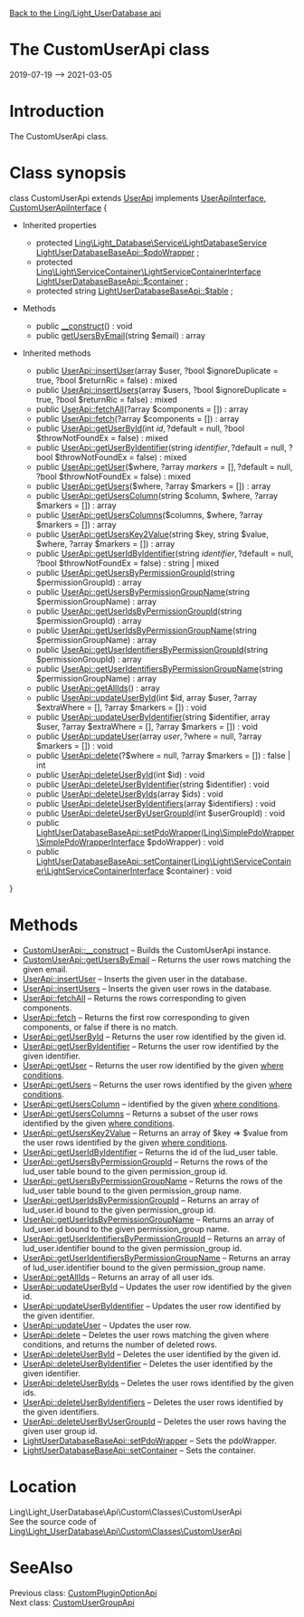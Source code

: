 [Back to the Ling/Light_UserDatabase api](https://github.com/lingtalfi/Light_UserDatabase/blob/master/doc/api/Ling/Light_UserDatabase.md)



The CustomUserApi class
================
2019-07-19 --> 2021-03-05






Introduction
============

The CustomUserApi class.



Class synopsis
==============


class <span class="pl-k">CustomUserApi</span> extends [UserApi](https://github.com/lingtalfi/Light_UserDatabase/blob/master/doc/api/Ling/Light_UserDatabase/Api/Generated/Classes/UserApi.md) implements [UserApiInterface](https://github.com/lingtalfi/Light_UserDatabase/blob/master/doc/api/Ling/Light_UserDatabase/Api/Generated/Interfaces/UserApiInterface.md), [CustomUserApiInterface](https://github.com/lingtalfi/Light_UserDatabase/blob/master/doc/api/Ling/Light_UserDatabase/Api/Custom/Interfaces/CustomUserApiInterface.md) {

- Inherited properties
    - protected [Ling\Light_Database\Service\LightDatabaseService](https://github.com/lingtalfi/Light_Database/blob/master/doc/api/Ling/Light_Database/Service/LightDatabaseService.md) [LightUserDatabaseBaseApi::$pdoWrapper](#property-pdoWrapper) ;
    - protected [Ling\Light\ServiceContainer\LightServiceContainerInterface](https://github.com/lingtalfi/Light/blob/master/doc/api/Ling/Light/ServiceContainer/LightServiceContainerInterface.md) [LightUserDatabaseBaseApi::$container](#property-container) ;
    - protected string [LightUserDatabaseBaseApi::$table](#property-table) ;

- Methods
    - public [__construct](https://github.com/lingtalfi/Light_UserDatabase/blob/master/doc/api/Ling/Light_UserDatabase/Api/Custom/Classes/CustomUserApi/__construct.md)() : void
    - public [getUsersByEmail](https://github.com/lingtalfi/Light_UserDatabase/blob/master/doc/api/Ling/Light_UserDatabase/Api/Custom/Classes/CustomUserApi/getUsersByEmail.md)(string $email) : array

- Inherited methods
    - public [UserApi::insertUser](https://github.com/lingtalfi/Light_UserDatabase/blob/master/doc/api/Ling/Light_UserDatabase/Api/Generated/Classes/UserApi/insertUser.md)(array $user, ?bool $ignoreDuplicate = true, ?bool $returnRic = false) : mixed
    - public [UserApi::insertUsers](https://github.com/lingtalfi/Light_UserDatabase/blob/master/doc/api/Ling/Light_UserDatabase/Api/Generated/Classes/UserApi/insertUsers.md)(array $users, ?bool $ignoreDuplicate = true, ?bool $returnRic = false) : mixed
    - public [UserApi::fetchAll](https://github.com/lingtalfi/Light_UserDatabase/blob/master/doc/api/Ling/Light_UserDatabase/Api/Generated/Classes/UserApi/fetchAll.md)(?array $components = []) : array
    - public [UserApi::fetch](https://github.com/lingtalfi/Light_UserDatabase/blob/master/doc/api/Ling/Light_UserDatabase/Api/Generated/Classes/UserApi/fetch.md)(?array $components = []) : array
    - public [UserApi::getUserById](https://github.com/lingtalfi/Light_UserDatabase/blob/master/doc/api/Ling/Light_UserDatabase/Api/Generated/Classes/UserApi/getUserById.md)(int $id, ?$default = null, ?bool $throwNotFoundEx = false) : mixed
    - public [UserApi::getUserByIdentifier](https://github.com/lingtalfi/Light_UserDatabase/blob/master/doc/api/Ling/Light_UserDatabase/Api/Generated/Classes/UserApi/getUserByIdentifier.md)(string $identifier, ?$default = null, ?bool $throwNotFoundEx = false) : mixed
    - public [UserApi::getUser](https://github.com/lingtalfi/Light_UserDatabase/blob/master/doc/api/Ling/Light_UserDatabase/Api/Generated/Classes/UserApi/getUser.md)($where, ?array $markers = [], ?$default = null, ?bool $throwNotFoundEx = false) : mixed
    - public [UserApi::getUsers](https://github.com/lingtalfi/Light_UserDatabase/blob/master/doc/api/Ling/Light_UserDatabase/Api/Generated/Classes/UserApi/getUsers.md)($where, ?array $markers = []) : array
    - public [UserApi::getUsersColumn](https://github.com/lingtalfi/Light_UserDatabase/blob/master/doc/api/Ling/Light_UserDatabase/Api/Generated/Classes/UserApi/getUsersColumn.md)(string $column, $where, ?array $markers = []) : array
    - public [UserApi::getUsersColumns](https://github.com/lingtalfi/Light_UserDatabase/blob/master/doc/api/Ling/Light_UserDatabase/Api/Generated/Classes/UserApi/getUsersColumns.md)($columns, $where, ?array $markers = []) : array
    - public [UserApi::getUsersKey2Value](https://github.com/lingtalfi/Light_UserDatabase/blob/master/doc/api/Ling/Light_UserDatabase/Api/Generated/Classes/UserApi/getUsersKey2Value.md)(string $key, string $value, $where, ?array $markers = []) : array
    - public [UserApi::getUserIdByIdentifier](https://github.com/lingtalfi/Light_UserDatabase/blob/master/doc/api/Ling/Light_UserDatabase/Api/Generated/Classes/UserApi/getUserIdByIdentifier.md)(string $identifier, ?$default = null, ?bool $throwNotFoundEx = false) : string | mixed
    - public [UserApi::getUsersByPermissionGroupId](https://github.com/lingtalfi/Light_UserDatabase/blob/master/doc/api/Ling/Light_UserDatabase/Api/Generated/Classes/UserApi/getUsersByPermissionGroupId.md)(string $permissionGroupId) : array
    - public [UserApi::getUsersByPermissionGroupName](https://github.com/lingtalfi/Light_UserDatabase/blob/master/doc/api/Ling/Light_UserDatabase/Api/Generated/Classes/UserApi/getUsersByPermissionGroupName.md)(string $permissionGroupName) : array
    - public [UserApi::getUserIdsByPermissionGroupId](https://github.com/lingtalfi/Light_UserDatabase/blob/master/doc/api/Ling/Light_UserDatabase/Api/Generated/Classes/UserApi/getUserIdsByPermissionGroupId.md)(string $permissionGroupId) : array
    - public [UserApi::getUserIdsByPermissionGroupName](https://github.com/lingtalfi/Light_UserDatabase/blob/master/doc/api/Ling/Light_UserDatabase/Api/Generated/Classes/UserApi/getUserIdsByPermissionGroupName.md)(string $permissionGroupName) : array
    - public [UserApi::getUserIdentifiersByPermissionGroupId](https://github.com/lingtalfi/Light_UserDatabase/blob/master/doc/api/Ling/Light_UserDatabase/Api/Generated/Classes/UserApi/getUserIdentifiersByPermissionGroupId.md)(string $permissionGroupId) : array
    - public [UserApi::getUserIdentifiersByPermissionGroupName](https://github.com/lingtalfi/Light_UserDatabase/blob/master/doc/api/Ling/Light_UserDatabase/Api/Generated/Classes/UserApi/getUserIdentifiersByPermissionGroupName.md)(string $permissionGroupName) : array
    - public [UserApi::getAllIds](https://github.com/lingtalfi/Light_UserDatabase/blob/master/doc/api/Ling/Light_UserDatabase/Api/Generated/Classes/UserApi/getAllIds.md)() : array
    - public [UserApi::updateUserById](https://github.com/lingtalfi/Light_UserDatabase/blob/master/doc/api/Ling/Light_UserDatabase/Api/Generated/Classes/UserApi/updateUserById.md)(int $id, array $user, ?array $extraWhere = [], ?array $markers = []) : void
    - public [UserApi::updateUserByIdentifier](https://github.com/lingtalfi/Light_UserDatabase/blob/master/doc/api/Ling/Light_UserDatabase/Api/Generated/Classes/UserApi/updateUserByIdentifier.md)(string $identifier, array $user, ?array $extraWhere = [], ?array $markers = []) : void
    - public [UserApi::updateUser](https://github.com/lingtalfi/Light_UserDatabase/blob/master/doc/api/Ling/Light_UserDatabase/Api/Generated/Classes/UserApi/updateUser.md)(array $user, ?$where = null, ?array $markers = []) : void
    - public [UserApi::delete](https://github.com/lingtalfi/Light_UserDatabase/blob/master/doc/api/Ling/Light_UserDatabase/Api/Generated/Classes/UserApi/delete.md)(?$where = null, ?array $markers = []) : false | int
    - public [UserApi::deleteUserById](https://github.com/lingtalfi/Light_UserDatabase/blob/master/doc/api/Ling/Light_UserDatabase/Api/Generated/Classes/UserApi/deleteUserById.md)(int $id) : void
    - public [UserApi::deleteUserByIdentifier](https://github.com/lingtalfi/Light_UserDatabase/blob/master/doc/api/Ling/Light_UserDatabase/Api/Generated/Classes/UserApi/deleteUserByIdentifier.md)(string $identifier) : void
    - public [UserApi::deleteUserByIds](https://github.com/lingtalfi/Light_UserDatabase/blob/master/doc/api/Ling/Light_UserDatabase/Api/Generated/Classes/UserApi/deleteUserByIds.md)(array $ids) : void
    - public [UserApi::deleteUserByIdentifiers](https://github.com/lingtalfi/Light_UserDatabase/blob/master/doc/api/Ling/Light_UserDatabase/Api/Generated/Classes/UserApi/deleteUserByIdentifiers.md)(array $identifiers) : void
    - public [UserApi::deleteUserByUserGroupId](https://github.com/lingtalfi/Light_UserDatabase/blob/master/doc/api/Ling/Light_UserDatabase/Api/Generated/Classes/UserApi/deleteUserByUserGroupId.md)(int $userGroupId) : void
    - public [LightUserDatabaseBaseApi::setPdoWrapper](https://github.com/lingtalfi/Light_UserDatabase/blob/master/doc/api/Ling/Light_UserDatabase/Api/Generated/Classes/LightUserDatabaseBaseApi/setPdoWrapper.md)([Ling\SimplePdoWrapper\SimplePdoWrapperInterface](https://github.com/lingtalfi/SimplePdoWrapper/blob/master/doc/api/Ling/SimplePdoWrapper/SimplePdoWrapperInterface.md) $pdoWrapper) : void
    - public [LightUserDatabaseBaseApi::setContainer](https://github.com/lingtalfi/Light_UserDatabase/blob/master/doc/api/Ling/Light_UserDatabase/Api/Generated/Classes/LightUserDatabaseBaseApi/setContainer.md)([Ling\Light\ServiceContainer\LightServiceContainerInterface](https://github.com/lingtalfi/Light/blob/master/doc/api/Ling/Light/ServiceContainer/LightServiceContainerInterface.md) $container) : void

}






Methods
==============

- [CustomUserApi::__construct](https://github.com/lingtalfi/Light_UserDatabase/blob/master/doc/api/Ling/Light_UserDatabase/Api/Custom/Classes/CustomUserApi/__construct.md) &ndash; Builds the CustomUserApi instance.
- [CustomUserApi::getUsersByEmail](https://github.com/lingtalfi/Light_UserDatabase/blob/master/doc/api/Ling/Light_UserDatabase/Api/Custom/Classes/CustomUserApi/getUsersByEmail.md) &ndash; Returns the user rows matching the given email.
- [UserApi::insertUser](https://github.com/lingtalfi/Light_UserDatabase/blob/master/doc/api/Ling/Light_UserDatabase/Api/Generated/Classes/UserApi/insertUser.md) &ndash; Inserts the given user in the database.
- [UserApi::insertUsers](https://github.com/lingtalfi/Light_UserDatabase/blob/master/doc/api/Ling/Light_UserDatabase/Api/Generated/Classes/UserApi/insertUsers.md) &ndash; Inserts the given user rows in the database.
- [UserApi::fetchAll](https://github.com/lingtalfi/Light_UserDatabase/blob/master/doc/api/Ling/Light_UserDatabase/Api/Generated/Classes/UserApi/fetchAll.md) &ndash; Returns the rows corresponding to given components.
- [UserApi::fetch](https://github.com/lingtalfi/Light_UserDatabase/blob/master/doc/api/Ling/Light_UserDatabase/Api/Generated/Classes/UserApi/fetch.md) &ndash; Returns the first row corresponding to given components, or false if there is no match.
- [UserApi::getUserById](https://github.com/lingtalfi/Light_UserDatabase/blob/master/doc/api/Ling/Light_UserDatabase/Api/Generated/Classes/UserApi/getUserById.md) &ndash; Returns the user row identified by the given id.
- [UserApi::getUserByIdentifier](https://github.com/lingtalfi/Light_UserDatabase/blob/master/doc/api/Ling/Light_UserDatabase/Api/Generated/Classes/UserApi/getUserByIdentifier.md) &ndash; Returns the user row identified by the given identifier.
- [UserApi::getUser](https://github.com/lingtalfi/Light_UserDatabase/blob/master/doc/api/Ling/Light_UserDatabase/Api/Generated/Classes/UserApi/getUser.md) &ndash; Returns the user row identified by the given [where conditions](https://github.com/lingtalfi/SimplePdoWrapper#the-where-conditions).
- [UserApi::getUsers](https://github.com/lingtalfi/Light_UserDatabase/blob/master/doc/api/Ling/Light_UserDatabase/Api/Generated/Classes/UserApi/getUsers.md) &ndash; Returns the user rows identified by the given [where conditions](https://github.com/lingtalfi/SimplePdoWrapper#the-where-conditions).
- [UserApi::getUsersColumn](https://github.com/lingtalfi/Light_UserDatabase/blob/master/doc/api/Ling/Light_UserDatabase/Api/Generated/Classes/UserApi/getUsersColumn.md) &ndash; identified by the given [where conditions](https://github.com/lingtalfi/SimplePdoWrapper#the-where-conditions).
- [UserApi::getUsersColumns](https://github.com/lingtalfi/Light_UserDatabase/blob/master/doc/api/Ling/Light_UserDatabase/Api/Generated/Classes/UserApi/getUsersColumns.md) &ndash; Returns a subset of the user rows identified by the given [where conditions](https://github.com/lingtalfi/SimplePdoWrapper#the-where-conditions).
- [UserApi::getUsersKey2Value](https://github.com/lingtalfi/Light_UserDatabase/blob/master/doc/api/Ling/Light_UserDatabase/Api/Generated/Classes/UserApi/getUsersKey2Value.md) &ndash; Returns an array of $key => $value from the user rows identified by the given [where conditions](https://github.com/lingtalfi/SimplePdoWrapper#the-where-conditions).
- [UserApi::getUserIdByIdentifier](https://github.com/lingtalfi/Light_UserDatabase/blob/master/doc/api/Ling/Light_UserDatabase/Api/Generated/Classes/UserApi/getUserIdByIdentifier.md) &ndash; Returns the id of the lud_user table.
- [UserApi::getUsersByPermissionGroupId](https://github.com/lingtalfi/Light_UserDatabase/blob/master/doc/api/Ling/Light_UserDatabase/Api/Generated/Classes/UserApi/getUsersByPermissionGroupId.md) &ndash; Returns the rows of the lud_user table bound to the given permission_group id.
- [UserApi::getUsersByPermissionGroupName](https://github.com/lingtalfi/Light_UserDatabase/blob/master/doc/api/Ling/Light_UserDatabase/Api/Generated/Classes/UserApi/getUsersByPermissionGroupName.md) &ndash; Returns the rows of the lud_user table bound to the given permission_group name.
- [UserApi::getUserIdsByPermissionGroupId](https://github.com/lingtalfi/Light_UserDatabase/blob/master/doc/api/Ling/Light_UserDatabase/Api/Generated/Classes/UserApi/getUserIdsByPermissionGroupId.md) &ndash; Returns an array of lud_user.id bound to the given permission_group id.
- [UserApi::getUserIdsByPermissionGroupName](https://github.com/lingtalfi/Light_UserDatabase/blob/master/doc/api/Ling/Light_UserDatabase/Api/Generated/Classes/UserApi/getUserIdsByPermissionGroupName.md) &ndash; Returns an array of lud_user.id bound to the given permission_group name.
- [UserApi::getUserIdentifiersByPermissionGroupId](https://github.com/lingtalfi/Light_UserDatabase/blob/master/doc/api/Ling/Light_UserDatabase/Api/Generated/Classes/UserApi/getUserIdentifiersByPermissionGroupId.md) &ndash; Returns an array of lud_user.identifier bound to the given permission_group id.
- [UserApi::getUserIdentifiersByPermissionGroupName](https://github.com/lingtalfi/Light_UserDatabase/blob/master/doc/api/Ling/Light_UserDatabase/Api/Generated/Classes/UserApi/getUserIdentifiersByPermissionGroupName.md) &ndash; Returns an array of lud_user.identifier bound to the given permission_group name.
- [UserApi::getAllIds](https://github.com/lingtalfi/Light_UserDatabase/blob/master/doc/api/Ling/Light_UserDatabase/Api/Generated/Classes/UserApi/getAllIds.md) &ndash; Returns an array of all user ids.
- [UserApi::updateUserById](https://github.com/lingtalfi/Light_UserDatabase/blob/master/doc/api/Ling/Light_UserDatabase/Api/Generated/Classes/UserApi/updateUserById.md) &ndash; Updates the user row identified by the given id.
- [UserApi::updateUserByIdentifier](https://github.com/lingtalfi/Light_UserDatabase/blob/master/doc/api/Ling/Light_UserDatabase/Api/Generated/Classes/UserApi/updateUserByIdentifier.md) &ndash; Updates the user row identified by the given identifier.
- [UserApi::updateUser](https://github.com/lingtalfi/Light_UserDatabase/blob/master/doc/api/Ling/Light_UserDatabase/Api/Generated/Classes/UserApi/updateUser.md) &ndash; Updates the user row.
- [UserApi::delete](https://github.com/lingtalfi/Light_UserDatabase/blob/master/doc/api/Ling/Light_UserDatabase/Api/Generated/Classes/UserApi/delete.md) &ndash; Deletes the user rows matching the given where conditions, and returns the number of deleted rows.
- [UserApi::deleteUserById](https://github.com/lingtalfi/Light_UserDatabase/blob/master/doc/api/Ling/Light_UserDatabase/Api/Generated/Classes/UserApi/deleteUserById.md) &ndash; Deletes the user identified by the given id.
- [UserApi::deleteUserByIdentifier](https://github.com/lingtalfi/Light_UserDatabase/blob/master/doc/api/Ling/Light_UserDatabase/Api/Generated/Classes/UserApi/deleteUserByIdentifier.md) &ndash; Deletes the user identified by the given identifier.
- [UserApi::deleteUserByIds](https://github.com/lingtalfi/Light_UserDatabase/blob/master/doc/api/Ling/Light_UserDatabase/Api/Generated/Classes/UserApi/deleteUserByIds.md) &ndash; Deletes the user rows identified by the given ids.
- [UserApi::deleteUserByIdentifiers](https://github.com/lingtalfi/Light_UserDatabase/blob/master/doc/api/Ling/Light_UserDatabase/Api/Generated/Classes/UserApi/deleteUserByIdentifiers.md) &ndash; Deletes the user rows identified by the given identifiers.
- [UserApi::deleteUserByUserGroupId](https://github.com/lingtalfi/Light_UserDatabase/blob/master/doc/api/Ling/Light_UserDatabase/Api/Generated/Classes/UserApi/deleteUserByUserGroupId.md) &ndash; Deletes the user rows having the given user group id.
- [LightUserDatabaseBaseApi::setPdoWrapper](https://github.com/lingtalfi/Light_UserDatabase/blob/master/doc/api/Ling/Light_UserDatabase/Api/Generated/Classes/LightUserDatabaseBaseApi/setPdoWrapper.md) &ndash; Sets the pdoWrapper.
- [LightUserDatabaseBaseApi::setContainer](https://github.com/lingtalfi/Light_UserDatabase/blob/master/doc/api/Ling/Light_UserDatabase/Api/Generated/Classes/LightUserDatabaseBaseApi/setContainer.md) &ndash; Sets the container.





Location
=============
Ling\Light_UserDatabase\Api\Custom\Classes\CustomUserApi<br>
See the source code of [Ling\Light_UserDatabase\Api\Custom\Classes\CustomUserApi](https://github.com/lingtalfi/Light_UserDatabase/blob/master/Api/Custom/Classes/CustomUserApi.php)



SeeAlso
==============
Previous class: [CustomPluginOptionApi](https://github.com/lingtalfi/Light_UserDatabase/blob/master/doc/api/Ling/Light_UserDatabase/Api/Custom/Classes/CustomPluginOptionApi.md)<br>Next class: [CustomUserGroupApi](https://github.com/lingtalfi/Light_UserDatabase/blob/master/doc/api/Ling/Light_UserDatabase/Api/Custom/Classes/CustomUserGroupApi.md)<br>
